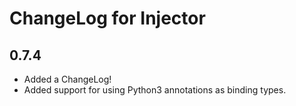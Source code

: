 # ChangeLog for Injector

## 0.7.4

- Added a ChangeLog!
- Added support for using Python3 annotations as binding types.
